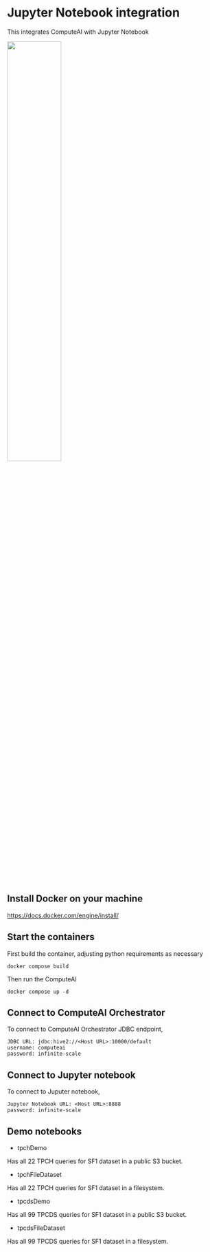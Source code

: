 # Jupyter Notebook integration

This integrates ComputeAI with Jupyter Notebook

<div align="left">
      <a href="https://www.youtube.com/watch?v=Va-O-G0bNzg">
         <img src="https://img.youtube.com/vi/Va-O-G0bNzg/0.jpg" style="width:50%;">
      </a>
</div>

## Install Docker on your machine

https://docs.docker.com/engine/install/

## Start the containers

First build the container, adjusting python requirements as necessary

```{bash}
docker compose build
```

Then run the ComputeAI
```{bash}
docker compose up -d
```

## Connect to ComputeAI Orchestrator

To connect to ComputeAI Orchestrator JDBC endpoint,

```{bash}
JDBC URL: jdbc:hive2://<Host URL>:10000/default
username: computeai
password: infinite-scale
```

## Connect to Jupyter notebook

To connect to Juputer notebook, 

```{bash}
Jupyter Notebook URL: <Host URL>:8888
password: infinite-scale
```

## Demo notebooks

* tpchDemo

Has all 22 TPCH queries for SF1 dataset in a public S3 bucket.

* tpchFileDataset

Has all 22 TPCH queries for SF1 dataset in a filesystem.

* tpcdsDemo

Has all 99 TPCDS queries for SF1 dataset in a public S3 bucket. 

* tpcdsFileDataset

Has all 99 TPCDS queries for SF1 dataset in a filesystem.
